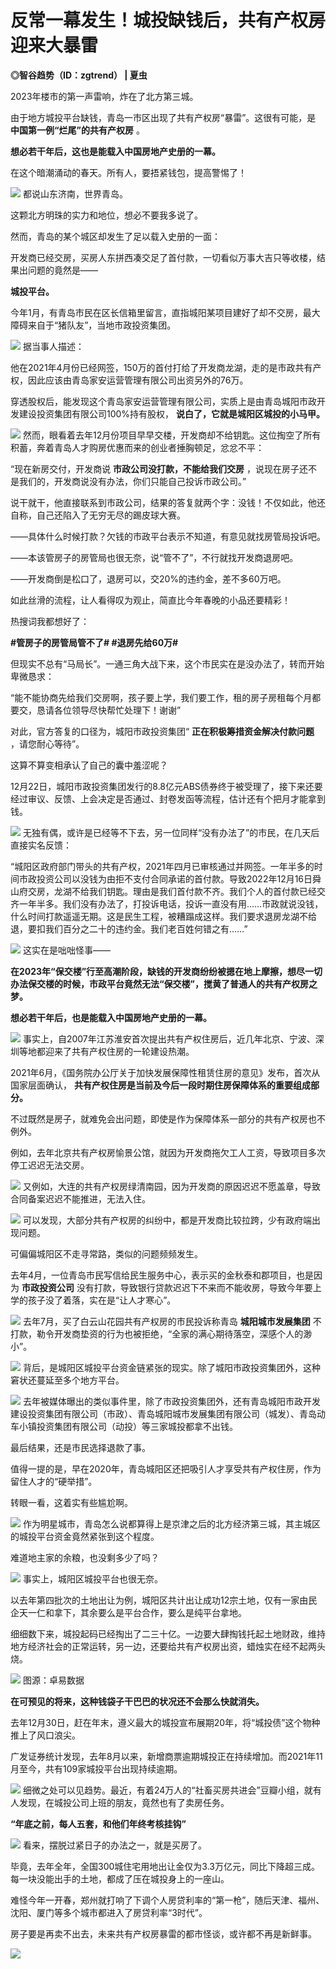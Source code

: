# 反常一幕发生！城投缺钱后，共有产权房迎来大暴雷

**◎智谷趋势（ID：zgtrend） | 夏虫**

2023年楼市的第一声雷响，炸在了北方第三城。

由于地方城投平台缺钱，青岛一市区出现了共有产权房“暴雷”。这很有可能，是 **中国第一例“烂尾”的共有产权房** 。

**想必若干年后，这也是能载入中国房地产史册的一幕。**

在这个暗潮涌动的春天。所有人，要捂紧钱包，提高警惕了！

![](https://inews.gtimg.com/newsapp_bt/0/15637435081/1000)
都说山东济南，世界青岛。

这颗北方明珠的实力和地位，想必不要我多说了。

然而，青岛的某个城区却发生了足以载入史册的一面：

开发商已经交房，买房人东拼西凑交足了首付款，一切看似万事大吉只等收楼，结果出问题的竟然是——

**城投平台。**

今年1月，有青岛市民在区长信箱里留言，直指城阳某项目建好了却不交房，最大障碍来自于“猪队友”，当地市政投资集团。

![](https://inews.gtimg.com/newsapp_bt/0/15637435130/1000)
据当事人描述：

他在2021年4月份已经网签，150万的首付打给了开发商龙湖，走的是市政共有产权，因此应该由青岛家安运营管理有限公司出资另外的76万。

穿透股权后，能发现这个青岛家安运营管理有限公司，实质上是由青岛城阳市政开发建设投资集团有限公司100%持有股权， **说白了，它就是城阳区城投的小马甲。**

![](https://inews.gtimg.com/newsapp_bt/0/15637435112/1000)
然而，眼看着去年12月份项目早早交楼，开发商却不给钥匙。这位掏空了所有积蓄，奔着青岛人才购房优惠而来的创业者捶胸顿足，忿忿不平：

“现在新房交付，开发商说 **市政公司没打款，不能给我们交房** ，说现在房子还不是我们的，开发商说没有办法，你们只能自己投诉市政公司。”

说干就干，他直接联系到市政公司，结果的答复就两个字：没钱！不仅如此，他还自称，自己还陷入了无穷无尽的踢皮球大赛。

——具体什么时候打款？欠钱的市政平台表示不知道，有意见就找房管局投诉吧。

——本该管房子的房管局也很无奈，说“管不了”，不行就找开发商退房吧。

——开发商倒是松口了，退房可以，交20%的违约金，差不多60万吧。

如此丝滑的流程，让人看得叹为观止，简直比今年春晚的小品还要精彩！

热搜词我都想好了：

**#管房子的房管局管不了# #退房先给60万#**

但现实不总有“马局长”。一通三角大战下来，这个市民实在是没办法了，转而开始卑微恳求：

“能不能协商先给我们交房啊，孩子要上学，我们要工作，租的房子房租每个月都要交，恳请各位领导尽快帮忙处理下！谢谢”

对此，官方答复的口径为，城阳市政投资集团“ **正在积极筹措资金解决付款问题** ，请您耐心等待”。

这算不算变相承认了自己的囊中羞涩呢？

12月22日，城阳市政投资集团发行的8.8亿元ABS债券终于被受理了，接下来还要经过审议、反馈、上会决定是否通过、封卷发函等流程，估计还有个把月才能拿到钱。

![](https://inews.gtimg.com/newsapp_bt/0/15637435134/1000)
无独有偶，或许是已经等不下去，另一位同样“没有办法了”的市民，在几天后直接实名反馈：

“城阳区政府部门带头的共有产权，2021年四月已审核通过并网签。一年半多的时间市政投资公司以没钱为由拒不支付合同承诺的首付款。导致2022年12月16日舜山府交房，龙湖不给我们钥匙。理由是我们首付款不齐。我们个人的首付款已经交齐一年半多。我们没有办法了，打投诉电话，投诉一直没有用……市政就说没钱，什么时间打款遥遥无期。这是民生工程，被糟蹋成这样。我们要求退房龙湖不给退，要扣我们百分之二十的违约金。我们老百姓何错之有……”

![](https://inews.gtimg.com/newsapp_bt/0/15637435124/1000)
这实在是咄咄怪事——

**在2023年“保交楼”行至高潮阶段，缺钱的开发商纷纷被摁在地上摩擦，想尽一切办法保交楼的时候，市政平台竟然无法“保交楼”，搅黄了普通人的共有产权房之梦。**

**想必若干年后，也是能载入中国房地产史册的一幕。**

![](https://inews.gtimg.com/newsapp_bt/0/15637435083/1000)
事实上，自2007年江苏淮安首次提出共有产权住房后，近几年北京、宁波、深圳等地都迎来了共有产权住房的一轮建设热潮。

2021年6月，《国务院办公厅关于加快发展保障性租赁住房的意见》发布，首次从国家层面确认，
**共有产权住房是当前及今后一段时期住房保障体系的重要组成部分。**

不过既然是房子，就难免会出问题，即使是作为保障体系一部分的共有产权房也不例外。

例如，去年北京共有产权房愉景公馆，就因为开发商拖欠工人工资，导致项目多次停工迟迟无法交房。

![](https://inews.gtimg.com/newsapp_bt/0/15637435116/1000)
又例如，大连的共有产权房绿清南园，因为开发商的原因迟迟不愿盖章，导致合同备案迟迟不能推进，无法入住。

![](https://inews.gtimg.com/newsapp_bt/0/15637435099/1000)
可以发现，大部分共有产权房的纠纷中，都是开发商比较拉跨，少有政府端出现问题。

可偏偏城阳区不走寻常路，类似的问题频频发生。

去年4月，一位青岛市民写信给民生服务中心，表示买的金秋泰和郡项目，也是因为 **市政投资公司**
没有打款，导致银行贷款迟迟下不来而不能收房，导致今年要上学的孩子没了着落，实在是“让人才寒心”。

![](https://inews.gtimg.com/newsapp_bt/0/15637435123/1000)
去年7月，买了白云山花园共有产权房的市民投诉称青岛 **城阳城市发展集团** 不打款，勒令开发商垫资的行为也被拒绝，“全家的满心期待落空，深感个人的渺小”。

![](https://inews.gtimg.com/newsapp_bt/0/15637435104/1000)
背后，是城阳区城投平台资金链紧张的现实。除了城阳市政投资集团外，这种窘状还蔓延至多个地方平台。

![](https://inews.gtimg.com/newsapp_bt/0/15637435094/1000)
去年被媒体曝出的类似事件里，除了市政投资集团外，还有青岛城阳市政开发建设投资集团有限公司（市政）、青岛城阳城市发展集团有限公司（城发）、青岛动车小镇投资集团有限公司（动投）等三家城投都拿不出钱。

最后结果，还是市民选择退款了事。

值得一提的是，早在2020年，青岛城阳区还把吸引人才享受共有产权住房，作为留住人才的“硬举措”。

转眼一看，这着实有些尴尬啊。

![](https://inews.gtimg.com/newsapp_bt/0/15637435111/1000)
作为明星城市，青岛怎么说都算得上是京津之后的北方经济第三城，其主城区的城投平台资金竟然紧张到这个程度。

难道地主家的余粮，也没剩多少了吗？

![](https://inews.gtimg.com/newsapp_bt/0/15637435089/1000)
事实上，城阳区城投平台也很无奈。

以去年第四批次的土地出让为例，城阳区共计出让成功12宗土地，仅有一家由民企天一仁和拿下，其余要么是平台合作，要么是纯平台拿地。

细细数下来，城投起码已经掏出了二三十亿。一边要大肆掏钱托起土地财政，维持地方经济社会的正常运转，另一边，还要给共有产权房出资，蜡烛实在经不起两头烧。

![](https://inews.gtimg.com/newsapp_bt/0/15637435126/1000)
图源：卓易数据

**在可预见的将来，这种钱袋子干巴巴的状况还不会那么快就消失。**

去年12月30日，赶在年末，遵义最大的城投宣布展期20年，将“城投债”这个物种推上了风口浪尖。

广发证券统计发现，去年8月以来，新增商票逾期城投正在持续增加。而2021年11月至今，共有109家城投平台出现持续逾期。

![](https://inews.gtimg.com/newsapp_bt/0/15637435095/1000)
细微之处可以见趋势。最近，有着24万人的“社畜买房共进会”豆瓣小组，就有人发现，在城投公司上班的朋友，竟然也有了卖房任务。

**“年底之前，每人五套，和他们年终考核挂钩”**

![](https://inews.gtimg.com/newsapp_bt/0/15637435090/1000)
看来，摆脱过紧日子的办法之一，就是买房了。

毕竟，去年全年，全国300城住宅用地出让金仅为3.3万亿元，同比下降超三成。每一块没能出手的土地，都成了压在城投身上的一座山。

难怪今年一开春，郑州就打响了下调个人房贷利率的“第一枪”，随后天津、福州、沈阳、厦门等多个城市都进入了房贷利率“3时代”。

房子要是再卖不出去，未来共有产权房暴雷的都市怪谈，或许都不再是新鲜事。

![](https://inews.gtimg.com/newsapp_bt/0/15637435078/1000)

